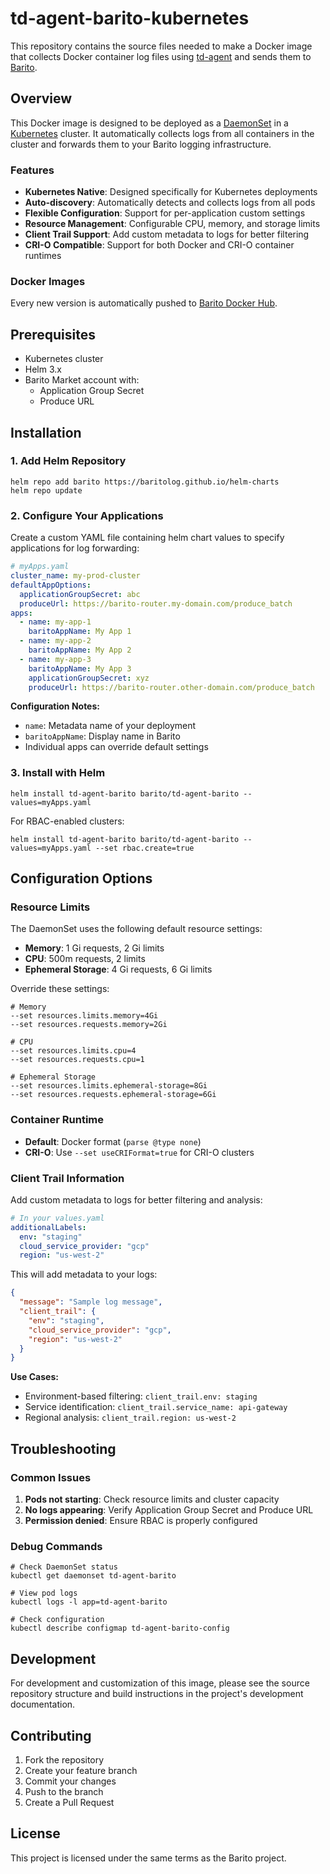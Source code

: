 # td-agent-barito-kubernetes

This repository contains the source files needed to make a Docker image that collects Docker container log files using [td-agent](http://www.fluentd.org/) and sends them to [Barito](https://github.com/BaritoLog/).

## Overview

This Docker image is designed to be deployed as a [DaemonSet](http://kubernetes.io/docs/admin/daemons) in a [Kubernetes](https://github.com/kubernetes/kubernetes) cluster. It automatically collects logs from all containers in the cluster and forwards them to your Barito logging infrastructure.

### Features

- **Kubernetes Native**: Designed specifically for Kubernetes deployments
- **Auto-discovery**: Automatically detects and collects logs from all pods
- **Flexible Configuration**: Support for per-application custom settings
- **Resource Management**: Configurable CPU, memory, and storage limits
- **Client Trail Support**: Add custom metadata to logs for better filtering
- **CRI-O Compatible**: Support for both Docker and CRI-O container runtimes

### Docker Images

Every new version is automatically pushed to [Barito Docker Hub](https://hub.docker.com/r/barito/td-agent-barito-kubernetes/).

## Prerequisites

- Kubernetes cluster
- Helm 3.x
- Barito Market account with:
  - Application Group Secret
  - Produce URL

## Installation

### 1. Add Helm Repository

```shell
helm repo add barito https://baritolog.github.io/helm-charts
helm repo update
```

### 2. Configure Your Applications

Create a custom YAML file containing helm chart values to specify applications for log forwarding:

```yaml
# myApps.yaml
cluster_name: my-prod-cluster
defaultAppOptions:
  applicationGroupSecret: abc
  produceUrl: https://barito-router.my-domain.com/produce_batch
apps:
  - name: my-app-1
    baritoAppName: My App 1
  - name: my-app-2
    baritoAppName: My App 2
  - name: my-app-3
    baritoAppName: My App 3
    applicationGroupSecret: xyz
    produceUrl: https://barito-router.other-domain.com/produce_batch
```

**Configuration Notes:**

- `name`: Metadata name of your deployment
- `baritoAppName`: Display name in Barito
- Individual apps can override default settings

### 3. Install with Helm

```shell
helm install td-agent-barito barito/td-agent-barito --values=myApps.yaml
```

For RBAC-enabled clusters:

```shell
helm install td-agent-barito barito/td-agent-barito --values=myApps.yaml --set rbac.create=true
```

## Configuration Options

### Resource Limits

The DaemonSet uses the following default resource settings:

- **Memory**: 1 Gi requests, 2 Gi limits
- **CPU**: 500m requests, 2 limits  
- **Ephemeral Storage**: 4 Gi requests, 6 Gi limits

Override these settings:

```shell
# Memory
--set resources.limits.memory=4Gi
--set resources.requests.memory=2Gi

# CPU
--set resources.limits.cpu=4
--set resources.requests.cpu=1

# Ephemeral Storage
--set resources.limits.ephemeral-storage=8Gi
--set resources.requests.ephemeral-storage=6Gi
```

### Container Runtime

- **Default**: Docker format (`parse @type none`)
- **CRI-O**: Use `--set useCRIFormat=true` for CRI-O clusters

### Client Trail Information

Add custom metadata to logs for better filtering and analysis:

```yaml
# In your values.yaml
additionalLabels:
  env: "staging"
  cloud_service_provider: "gcp"
  region: "us-west-2"
```

This will add metadata to your logs:

```json
{
  "message": "Sample log message",
  "client_trail": {
    "env": "staging",
    "cloud_service_provider": "gcp",
    "region": "us-west-2"
  }
}
```

**Use Cases:**

- Environment-based filtering: `client_trail.env: staging`
- Service identification: `client_trail.service_name: api-gateway`
- Regional analysis: `client_trail.region: us-west-2`

## Troubleshooting

### Common Issues

1. **Pods not starting**: Check resource limits and cluster capacity
2. **No logs appearing**: Verify Application Group Secret and Produce URL
3. **Permission denied**: Ensure RBAC is properly configured

### Debug Commands

```shell
# Check DaemonSet status
kubectl get daemonset td-agent-barito

# View pod logs
kubectl logs -l app=td-agent-barito

# Check configuration
kubectl describe configmap td-agent-barito-config
```

## Development

For development and customization of this image, please see the source repository structure and build instructions in the project's development documentation.

## Contributing

1. Fork the repository
2. Create your feature branch
3. Commit your changes
4. Push to the branch
5. Create a Pull Request

## License

This project is licensed under the same terms as the Barito project.
